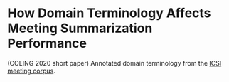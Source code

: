 # How Domain Terminology Affects Meeting Summarization Performance

(COLING 2020 short paper) Annotated domain terminology from the [ICSI meeting corpus](http://groups.inf.ed.ac.uk/ami/icsi/download/).
